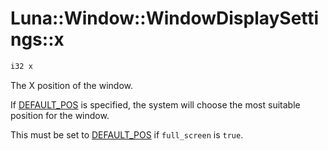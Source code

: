 # Luna::Window::WindowDisplaySettings::x

```c++
i32 x
```

The X position of the window. 

If [DEFAULT_POS](group___window_1ga215ec580a3acb85974aebe2346066319.md) is specified, the system will choose the most suitable position for the window.

This must be set to [DEFAULT_POS](group___window_1ga215ec580a3acb85974aebe2346066319.md) if `full_screen` is `true`. 

